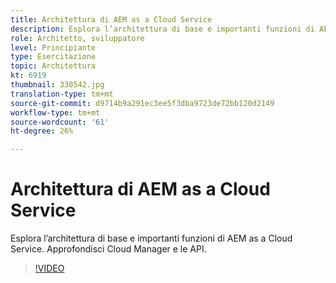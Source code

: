 ```yaml
---
title: Architettura di AEM as a Cloud Service
description: Esplora l’architettura di base e importanti funzioni di AEM as a Cloud Service. Approfondisci Cloud Manager e le API.
role: Architetto, sviluppatore
level: Principiante
type: Esercitazione
topic: Architettura
kt: 6919
thumbnail: 330542.jpg
translation-type: tm+mt
source-git-commit: d9714b9a291ec3ee5f3dba9723de72bb120d2149
workflow-type: tm+mt
source-wordcount: '61'
ht-degree: 26%

---
```



# Architettura di AEM as a Cloud Service

Esplora l’architettura di base e importanti funzioni di AEM as a Cloud Service. Approfondisci Cloud Manager e le API.

>[!VIDEO](https://video.tv.adobe.com/v/330542/?quality=12&learn=on)